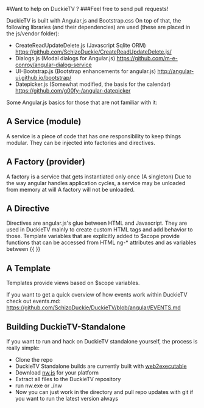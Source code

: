 #Want to help on DuckieTV ? 
###Feel free to send pull requests!

DuckieTV is built with Angular.js and Bootstrap.css
On top of that, the following libraries (and their dependencies) are used (these are placed in the js/vendor folder):

- CreateReadUpdateDelete.js (Javascript Sqlite ORM) https://github.com/SchizoDuckie/CreateReadUpdateDelete.js/
- Dialogs.js (Modal dialogs for Angular.js) https://github.com/m-e-conroy/angular-dialog-service
- UI-Bootstrap.js (Bootstrap enhancements for angular.js) http://angular-ui.github.io/bootstrap/
- Datepicker.js (Somewhat modified, the basis for the calendar) https://github.com/g00fy-/angular-datepicker

Some Angular.js basics for those that are not familiar with it:

## A Service (module)
A service is a piece of code that has one responsibility to keep things modular.
They can be injected into factories and directives.

## A Factory (provider)
A factory is a service that gets instantiated only once (A singleton) 
Due to the way angular handles application cycles, a service may be unloaded from memory at will
A factory will not be unloaded.

## A Directive
Directives are angular.js's glue between HTML and Javascript. They are used in DuckieTV mainly to create custom
HTML tags and add behavior to those. Template variables that are explicitly added to $scope provide 
functions that can be accessed from HTML ng-* attributes and as variables between {{ }}

## A Template
Templates provide views based on $scope variables.


If you want to get a quick overview of how events work within DuckieTV check out events.md:
https://github.com/SchizoDuckie/DuckieTV/blob/angular/EVENTS.md

## Building DuckieTV-Standalone
If you want to run and hack on DuckieTV standalone yourself, the process is really simple:

- Clone the repo
- DuckieTV Standalone builds are currently built with [web2executable](https://github.com/jyapayne/Web2Executable)
- Download [nw.js](http://nwjs.io/) for your platform
- Extract all files to the DuckieTV repository
- run nw.exe or ./nw
- Now you can just work in the directory and pull repo updates with git if you want to run the latest version always
